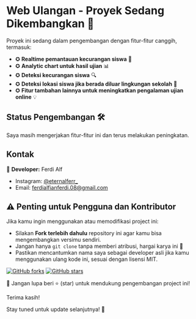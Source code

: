 # Web Ulangan - Proyek Sedang Dikembangkan 🚀

Proyek ini sedang dalam pengembangan dengan fitur-fitur canggih, termasuk:

- ✪ **Realtime pemantauan kecurangan siswa** 📱
- ✪ **Analytic chart untuk hasil ujian** 📊
- ✪ **Deteksi kecurangan siswa** 🔍
- ✪ **Deteksi lokasi siswa jika berada diluar lingkungan sekolah** 🏫
- ✪ **Fitur tambahan lainnya untuk meningkatkan pengalaman ujian online** 💡

## Status Pengembangan 🛠️

Saya masih mengerjakan fitur-fitur ini dan terus melakukan peningkatan.


## Kontak 

👤 **Developer:** Ferdi Alf

- Instagram: [@eternalferr_](https://www.instagram.com/eternalferr_)
- Email: ferdialfianferdi.08@gmail.com

## ⚠️ Penting untuk Pengguna dan Kontributor

Jika kamu ingin menggunakan atau memodifikasi project ini:

- Silakan **Fork terlebih dahulu** repository ini agar kamu bisa mengembangkan versimu sendiri.
- Jangan hanya `git clone` tanpa memberi atribusi, hargai karya ini 🙏
- Pastikan mencantumkan nama saya sebagai developer asli jika kamu menggunakan ulang kode ini, sesuai dengan lisensi MIT.

[![GitHub forks](https://img.shields.io/github/forks/ferdi-alf/web-ujian-nextjs?style=social)](https://github.com/ferdi-alf/web-ujian-nextjs/network)
[![GitHub stars](https://img.shields.io/github/stars/ferdi-alf/web-ujian-nextjs?style=social)](https://github.com/ferdi-alf/web-ujian-nextjs/stargazers)

📌 Jangan lupa beri ⭐ (star) untuk mendukung pengembangan project ini!

Terima kasih!


Stay tuned untuk update selanjutnya! 🎯

